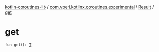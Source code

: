 [kotlin-coroutines-lib](../../index.md) / [com.vperi.kotlinx.coroutines.experimental](../index.md) / [Result](index.md) / [get](./get.md)

# get

`fun get(): `[`T`](index.md#T)